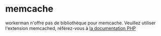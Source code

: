 # memcache
workerman n'offre pas de bibliothèque pour memcache.
Veuillez utiliser l'extension memcached, référez-vous à [la documentation PHP](https://php.net/manual/zh/class.memcached.php)
